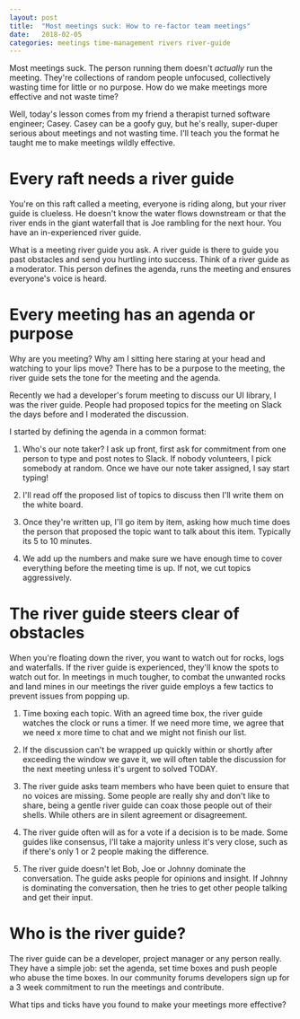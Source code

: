 ```yaml
---
layout: post
title:  "Most meetings suck: How to re-factor team meetings"
date:   2018-02-05
categories: meetings time-management rivers river-guide
---
```


Most meetings suck. The person running them doesn't *actually* run the meeting. They're collections of random people unfocused, collectively wasting time for little or no purpose. How do we make meetings more effective and not waste time?

Well, today's lesson comes from my friend a therapist turned software engineer; Casey. Casey can be a goofy guy, but he's really, super-duper serious about meetings and not wasting time. I'll teach you the format he taught me to make meetings wildly effective.

# Every raft needs a river guide

You're on this raft called a meeting, everyone is riding along, but your river guide is clueless. He doesn't know the water flows downstream or that the river ends in the giant waterfall that is Joe rambling for the next hour. You have an in-experienced river guide.

What is a meeting river guide you ask. A river guide is there to guide you past obstacles and send you hurtling into success. Think of a river guide as a moderator. This person defines the agenda, runs the meeting and ensures everyone's voice is heard.

# Every meeting has an agenda or purpose

Why are you meeting? Why am I sitting here staring at your head and watching to your lips move? There has to be a purpose to the meeting, the river guide sets the tone for the meeting and the agenda.

Recently we had a developer's forum meeting to discuss our UI library, I was the river guide. People had proposed topics for the meeting on Slack the days before and I moderated the discussion.

I started by defining the agenda in a common format:

1. Who's our note taker? I ask up front, first ask for commitment from one person to type and post notes to Slack. If nobody volunteers, I pick somebody at random. Once we have our note taker assigned, I say start typing!

2. I'll read off the proposed list of topics to discuss then I'll write them on the white board.

3. Once they're written up, I'll go item by item, asking how much time does the person that proposed the topic want to talk about this item. Typically its 5 to 10 minutes.

4. We add up the numbers and make sure we have enough time to cover everything before the meeting time is up. If not, we cut topics aggressively.

# The river guide steers clear of obstacles

When you're floating down the river, you want to watch out for rocks, logs and waterfalls. If the river guide is experienced, they'll know the spots to watch out for. In meetings in much tougher, to combat the unwanted rocks and land mines in our meetings the river guide employs a few tactics to prevent issues from popping up.

1. Time boxing each topic. With an agreed time box, the river guide watches the clock or runs a timer. If we need more time, we agree that we need x more time to chat and we might not finish our list.

2. If the discussion can't be wrapped up quickly within or shortly after exceeding the window we gave it, we will often table the discussion for the next meeting unless it's urgent to solved TODAY.

3. The river guide asks team members who have been quiet to ensure that no voices are missing. Some people are really shy and don't like to share, being a gentle river guide can coax those people out of their shells. While others are in silent agreement or disagreement.

4. The river guide often will as for a vote if a decision is to be made. Some guides like consensus, I'll take a majority unless it's very close, such as if there's only 1 or 2 people making the difference.

5. The river guide doesn't let Bob, Joe or Johnny dominate the conversation. The guide asks people for opinions and insight. If Johnny is dominating the conversation, then he tries to get other people talking and get their input.

# Who is the river guide?

The river guide can be a developer, project manager or any person really. They have a simple job: set the agenda, set time boxes and push people who abuse the time boxes. In our community forums developers sign up for a 3 week commitment to run the meetings and contribute.

What tips and ticks have you found to make your meetings more effective?
